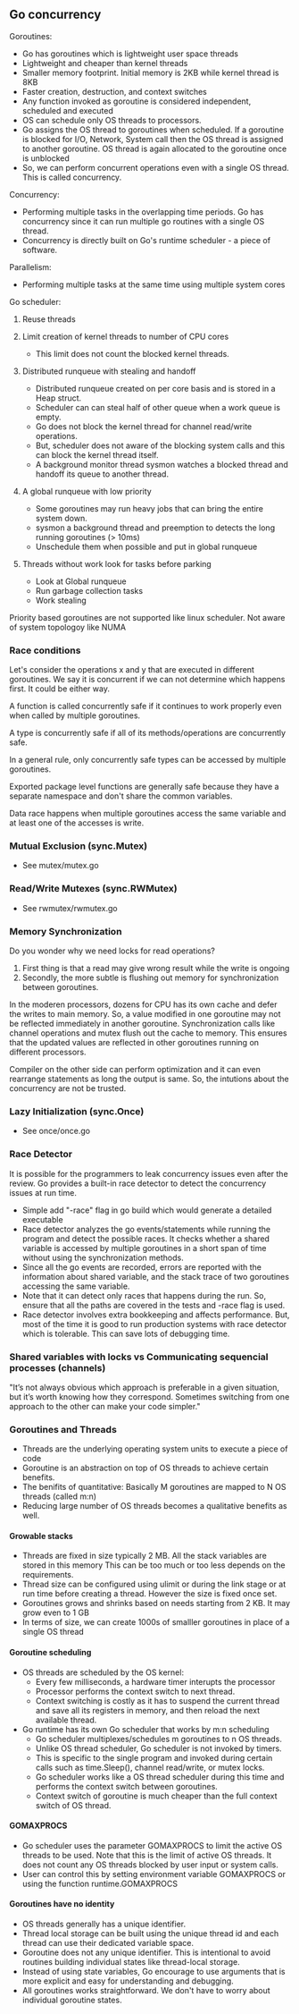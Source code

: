 ## Go concurrency

Goroutines:

  - Go has goroutines which is lightweight user space threads
  - Lightweight and cheaper than kernel threads
  - Smaller memory footprint. Initial memory is 2KB while kernel thread is 8KB
  - Faster creation, destruction, and context switches
  - Any function invoked as goroutine is considered independent, scheduled
    and executed
  - OS can schedule only OS threads to processors.
  - Go assigns the OS thread to goroutines when scheduled. If a goroutine is
    blocked for I/O, Network, System call then the OS thread is assigned to
    another goroutine. OS thread is again allocated to the goroutine once is
    unblocked
  - So, we can perform concurrent operations even with a single OS thread.
    This is called concurrency.

Concurrency:
  - Performing multiple tasks in the overlapping time periods. Go has
    concurrency since it can run multiple go routines with a single OS thread.
  - Concurrency is directly built on Go's runtime scheduler - a piece of software.

Parallelism:
  - Performing multiple tasks at the same time using multiple system cores

Go scheduler:

 1. Reuse threads

 2. Limit creation of kernel threads to number of CPU cores
    - This limit does not count the blocked kernel threads.

 3. Distributed runqueue with stealing and handoff
    - Distributed runqueue created on per core basis and is stored in a Heap struct.
    - Scheduler can can steal half of other queue when a work queue is empty.
    - Go does not block the kernel thread for channel read/write operations.
    - But, scheduler does not aware of the blocking system calls and this
    can block the kernel thread itself.
    - A background monitor thread sysmon watches a blocked thread and handoff its queue to another thread.

 4. A global runqueue with low priority
    - Some goroutines may run heavy jobs that can bring the entire system down.
    - sysmon a background thread and preemption to detects the long running goroutines (> 10ms)
    - Unschedule them when possible and put in global runqueue

 5. Threads without work look for tasks before parking
    - Look at Global runqueue
    - Run garbage collection tasks
    - Work stealing

Priority based goroutines are not supported like linux scheduler.
Not aware of system topologoy like NUMA

### Race conditions

Let's consider the operations x and y that are executed in different goroutines.
We say it is concurrent if we can not determine which happens first. It could be either way.

A function is called concurrently safe if it continues to work properly even when called by
multiple goroutines.

A type is concurrently safe if all of its methods/operations are concurrently safe.

In a general rule, only concurrently safe types can be accessed by multiple goroutines.

Exported package level functions are generally safe because they have a separate namespace and
don't share the common variables.

Data race happens when multiple goroutines access the same variable and at least one of the
accesses is write.

### Mutual Exclusion (sync.Mutex)
- See mutex/mutex.go

### Read/Write Mutexes (sync.RWMutex)
- See rwmutex/rwmutex.go

### Memory Synchronization

Do you wonder why we need locks for read operations?
1. First thing is that a read may give wrong result while the write is ongoing
2. Secondly, the more subtle is flushing out memory for synchronization between goroutines.

In the moderen processors, dozens for CPU has its own cache and defer the writes to main memory.
So, a value modified in one goroutine may not be reflected immediately in another goroutine.
Synchronization calls like channel operations and mutex flush out the cache to memory. This
ensures that the updated values are reflected in other goroutines running on different
processors.

Compiler on the other side can perform optimization and it can even rearrange statements as
long the output is same. So, the intutions about the concurrency are not be trusted.

### Lazy Initialization (sync.Once)
- See once/once.go

### Race Detector
It is possible for the programmers to leak concurrency issues even after the review. Go provides
a built-in race detector to detect the concurrency issues at run time.

- Simple add "-race" flag in go build which would generate a detailed executable
- Race detector analyzes the go events/statements while running the program and detect the
  possible races. It checks whether a shared variable is accessed by multiple goroutines in
  a short span of time without using the synchronization methods.
- Since all the go events are recorded, errors are reported with the information about shared
  variable, and the stack trace of two goroutines accessing the same variable.
- Note that it can detect only races that happens during the run. So, ensure that all the paths
  are covered in the tests and -race flag is used.
- Race detector involves extra bookkeeping and affects performance. But, most of the time it is
  good to run production systems with race detector which is tolerable. This can save lots of
  debugging time.

### Shared variables with locks vs Communicating sequencial processes (channels)

"It’s not always obvious which approach is preferable in a given situation, but it’s worth
knowing how they correspond. Sometimes switching from one approach to the other can
make your code simpler."

### Goroutines and Threads
- Threads are the underlying operating system units to execute a piece of code
- Goroutine is an abstraction on top of OS threads to achieve certain benefits.
- The benifits of quantitative: Basically M goroutines are mapped to N OS threads (called m:n)
- Reducing large number of OS threads becomes a qualitative benefits as well.
#### Growable stacks
- Threads are fixed in size typically 2 MB. All the stack variables are stored in this memory
  This can be too much or too less depends on the requirements.
- Thread size can be configured using ulimit or during the link stage or at run time before
  creating a thread. However the size is fixed once set.
- Goroutines grows and shrinks based on needs starting from 2 KB. It may grow even to 1 GB
- In terms of size, we can create 1000s of smalller goroutines in place of a single OS thread
#### Goroutine scheduling
- OS threads are scheduled by the OS kernel:
    - Every few milliseconds, a hardware timer interupts the processor
    - Processor performs the context switch to next thread.
    - Context switching is costly as it has to suspend the current thread and save all its
      registers in memory, and then reload the next available thread.
- Go runtime has its own Go scheduler that works by m:n scheduling
    - Go scheduler multiplexes/schedules m goroutines to n OS threads.
    - Unlike OS thread scheduler, Go scheduler is not invoked by timers.
    - This is specific to the single program and invoked during certain calls such as
      time.Sleep(), channel read/write, or mutex locks.
    - Go scheduler works like a OS thread scheduler during this time and performs the
      context switch between goroutines.
    - Context switch of goroutine is much cheaper than the full context switch of OS thread.
#### GOMAXPROCS
- Go scheduler uses the parameter GOMAXPROCS to limit the active OS threads to be used.
  Note that this is the limit of active OS threads. It does not count any OS threads blocked by
  user input or system calls.
- User can control this by setting environment variable GOMAXPROCS or using the function
  runtime.GOMAXPROCS
#### Goroutines have no identity
- OS threads generally has a unique identifier.
- Thread local storage can be built using the unique thread id and each thread can use their
  dedicated variable space.
- Goroutine does not any unique identifier. This is intentional to avoid routines building
  individual states like thread-local storage.
- Instead of using state variables, Go encourage to use arguments that is more explicit and easy
  for understanding and debugging.
- All goroutines works straightforward. We don't have to worry about individual goroutine states.